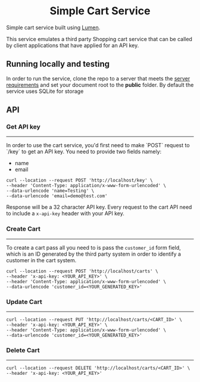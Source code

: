 <h1 align="center"> Simple Cart Service </h1>

Simple cart service built using [Lumen](https://lumen.laravel.com/).

This service emulates a third party Shopping cart service that can be called by client applications that have applied for an API key.

## Running locally and testing

In order to run the service, clone the repo to a server that meets the [server requirements](https://lumen.laravel.com/docs/8.x#server-requirements) and set your document root to the **public** folder. By default the service uses SQLite for storage

## API

### Get API key

<hr>
In order to use the cart service, you'd first need to make `POST` request to `/key` to get an API key. You need to provide two fields namely:

-   name
-   email

```
curl --location --request POST 'http://localhost/key' \
--header 'Content-Type: application/x-www-form-urlencoded' \
--data-urlencode 'name=Testing' \
--data-urlencode 'email=demo@test.com'
```

Response will be a 32 character API key. Every request to the cart API need to include a `x-api-key` header with your API key.

### Create Cart

<hr>

To create a cart pass all you need to is pass the `customer_id` form field, which is an ID generated by the third party system in order to identify a customer in the cart system.

```
curl --location --request POST 'http://localhost/carts' \
--header 'x-api-key: <YOUR_API_KEY>' \
--header 'Content-Type: application/x-www-form-urlencoded' \
--data-urlencode 'customer_id=<YOUR_GENERATED_KEY>'
```

### Update Cart

<hr>

```
curl --location --request PUT 'http://localhost/carts/<CART_ID>' \
--header 'x-api-key: <YOUR_API_KEY>' \
--header 'Content-Type: application/x-www-form-urlencoded' \
--data-urlencode 'customer_id=<YOUR_GENERATED_KEY>'
```

### Delete Cart

<hr>

```
curl --location --request DELETE 'http://localhost/carts/<CART_ID>' \
--header 'x-api-key: <YOUR_API_KEY>'
```
